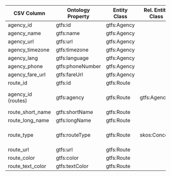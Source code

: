 | CSV Column           | Ontology Property | Entity Class | Rel. Entity Class | Subject Generation    | Join Condition | Datatype | Function Name | Function Output |
| --- | --- | --- | --- | --- | --- | --- | --- | --- |
| agency_id | gtfs:id | gtfs:Agency |  | http://example.org/agency/{id} |  | xsd:string |  |  |
| agency_name | gtfs:name | gtfs:Agency |  |  |  | foaf:name | @es |  |
| agency_url | gtfs:url | gtfs:Agency |  |  |  | foaf:page |  |  |
| agency_timezone | gtfs:timezone | gtfs:Agency |  |  |  | xsd:string |  |  |
| agency_lang | gtfs:language | gtfs:Agency |  |  |  | xsd:string |  |  |
| agency_phone | gtfs:phoneNumber | gtfs:Agency |  |  |  | foaf:phone |  |  |
| agency_fare_url | gtfs:fareUrl | gtfs:Agency |  |  |  | foaf:page |  |  |
| route_id | gtfs:id | gtfs:Route |  | http://example.org/route/{id} |  | xsd:string |  |  |
| agency_id (routes) | gtfs:agency | gtfs:Route | gtfs:Agency |  | agency_id = agency_id | owl:ObjectProperty |  |  |
| route_short_name | gtfs:shortName | gtfs:Route |  |  |  | xsd:string |  |  |
| route_long_name | gtfs:longName | gtfs:Route |  |  |  | xsd:string |  |  |
| route_type | gtfs:routeType | gtfs:Route | skos:Concept |  |  | owl:ObjectProperty |  | routeTypeMapper <http://transport.linkeddata.es/kos/route-type/subway> |
| route_url | gtfs:url | gtfs:Route |  |  |  | foaf:page |  |  |
| route_color | gtfs:color | gtfs:Route |  |  |  | xsd:string |  |  |
| route_text_color | gtfs:textColor | gtfs:Route |  |  |  | xsd:string |  |  |
